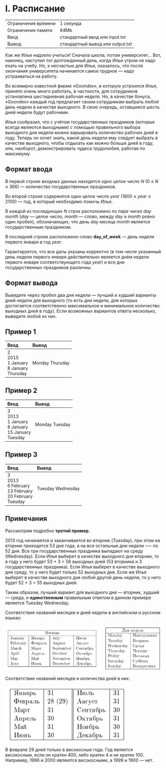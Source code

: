 # I. Расписание
<table>
  <tr>
      <td>Ограничение времени</td>
      <td>1 секунда</td>
  </tr>
  <tr>
      <td>Ограничение памяти</td>
      <td>64Mb</td>
  </tr>
  <tr>
      <td>Ввод</td>
      <td>стандартный ввод или input.txt</td>
  </tr>
  <tr>
      <td>Вывод</td>
      <td>стандартный вывод или output.txt</td>
  </tr>
</table>

Как же Илье надоело учиться! Сначала школа, потом университет... Вот, наконец, наступил тот долгожданный день, когда Илье утром 
не надо ехать на учебу. Но, к несчастью для Ильи, оказалось, что после окончания университета начинается самое трудное — надо 
устраиваться на работу.  

Во всемирно известной фирме «Goondex», в которую устроился Илья, принято очень много работать, в частности, для сотрудников 
установлена шестидневная рабочая неделя. Но, в качестве бонуса, «Goondex» каждый год предлагает своим сотрудникам выбрать любой 
день недели в качестве выходного. В свою очередь, оставшиеся шесть дней недели будут рабочими.  

Илья сообразил, что с учётом государственных праздников (которые всегда являются выходными) с помощью правильного выбора 
выходного дня недели можно варьировать количество рабочих дней в году. Теперь он хочет знать, какой день недели ему следует
выбрать в качестве выходного, чтобы отдыхать как можно больше дней в году, или, наоборот, демонстрировать чудеса трудолюбия, 
работая по максимуму.

## Формат ввода
В первой строке входных данных находится одно целое число <i>N</i> (0 ≤ <i>N</i> ≤ 366) — количество государственных праздников.

Во второй строке содержится одно целое число <i>year</i> (1800 ≤ <i>year</i> ≤ 2100) — год, в который необходимо помочь Илье.

В каждой из последующих <i>N</i> строк расположено по паре чисел <i>day month</i> (<i>day</i> — целое число, <i>month</i> — 
слово, между <i>day</i> и <i>month</i> ровно один пробел), обозначающих, что день <i>day</i> месяца <i>month</i> является 
государственным праздником.

В последней строке расположено слово <b>day_of_week</b> — день недели первого января в год <i>year</i>.

Гарантируется, что все даты указаны корректно (в том числе указанный день недели первого января действительно является днём 
недели первого января соответствующего года <i>year</i>) и все дни государственных праздников различны.

## Формат вывода
Выведите через пробел два дня недели — лучший и худший варианты дней недели для выходного (то есть дни недели, для которых 
достигается соответственно максимальное и минимальное количество выходных дней в году). Если возможных вариантов ответа 
несколько, выведите любой из них.

## Пример 1
| Ввод                                                | Вывод           |
|:----------------------------------------------------|:----------------|
| 2</br>2015</br>1 January</br>8 January</br>Thursday | Monday Thursday |

## Пример 2
| Ввод                                                              | Вывод          |
|:------------------------------------------------------------------|:---------------|
| 3</br>2013</br>1 January</br>8 January</br>15 January</br>Tuesday | Monday Tuesday |

## Пример 3
| Ввод                                                                  | Вывод             |
|:----------------------------------------------------------------------|:------------------|
| 3</br>2013</br>6 February</br>13 February</br>20 February</br>Tuesday | Tuesday Wednesday |

## Примечания
Рассмотрим подробно <b>третий пример</b>.  

2013 год начинается и заканчивается во вторник (Tuesday), при этом на вторник приходится 53 дня года, а на все остальные дни 
недели –— по 52 дня. Все три государственных праздника выпадают на среду (Wednesday). Если Илья выберет в качестве выходного 
дня вторник, то в году у него будет 53 + 3 = 56 выходных дней (53 вторника и 3 государственных праздника). Если Илья выберет 
в качестве выходного дня среду, то у него будет только 52 выходных дня. Если же Илья выберет в качестве выходного дня любой 
другой день недели, то у него будет 52 + 3 = 55 выходных дней.  

Таким образом, лучший вариант для выходного дня — вторник, худший — среда, и <b>единственным</b> правильным ответом в данном 
примере является Tuesday Wednesday.

Соответствие названий месяцев и дней недели в английском и русском языках:<br></br>
![Months and days of week](./assets/months-and-days-of-week.png)

Соответствие названий месяцев и количества дней в них:<br></br>
![Months day count](./assets/months-day-count.png)

В феврале 29 дней только в високосные года. Год является високосным, если он кратен 400, либо кратен 4 и не кратен 100. Например, 
1996 и 2000 являются високосными, а 1999 и 1900 — нет.
